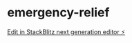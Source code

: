 # emergency-relief

[Edit in StackBlitz next generation editor ⚡️](https://stackblitz.com/~/github.com/2100031988/emergency-relief)